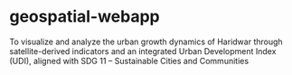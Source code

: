 # geospatial-webapp
To visualize and analyze the urban growth dynamics of Haridwar through satellite-derived indicators and an integrated Urban Development Index (UDI), aligned with SDG 11 – Sustainable Cities and Communities
